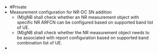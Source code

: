 - #Private
- Measurement configuration for NR-DC SN addition
	- (M)gNB shall check whether an NR measurement object with specific NR ARFCN can be configured based on supported band list of UE.
	- (M)gNB shall check whether the NR measurement object needs to be associated with report configuration based on supported band combination list of UE.
-